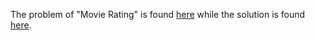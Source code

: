 The problem of "Movie Rating" is found [here](https://leetcode.com/problems/movie-rating/description/?envType=study-plan-v2&envId=top-sql-50) while the solution is found [here](https://github.com/aurimas13/Solutions-To-Problems/blob/main/LeetCode/SQL%20Solutions/Movie%20Rating/movie.sql).
